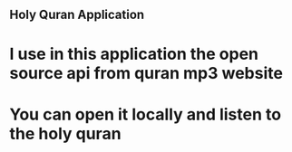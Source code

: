 ## Holy Quran Application

# I use in this application the open source api from quran mp3 website

# You can open it locally and listen to the holy quran
